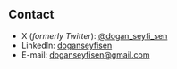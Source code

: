 ## Contact
- X (*formerly Twitter*): [@dogan_seyfi_sen](https://twitter.com/dogan_seyfi_sen)
- LinkedIn: [doganseyfisen](https://www.linkedin.com/in/doganseyfisen/)
- E-mail: doganseyfisen@gmail.com
